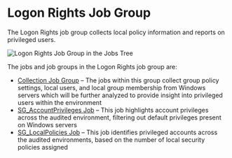 # Logon Rights Job Group

The Logon Rights job group collects local policy information and reports on privileged users.

![Logon Rights Job Group in the Jobs Tree](/img/product_docs/accessanalyzer/12.0/solutions/windows/privilegedaccounts/logonrights/jobstree.webp)

The jobs and job groups in the Logon Rights job group are:

- [Collection Job Group](/docs/accessanalyzer/12.0/solutions/windows/privilegedaccounts/logonrights/collection/overview.md) – The jobs within this group collect group policy
  settings, local users, and local group membership from Windows servers which will be further
  analyzed to provide insight into privileged users within the environment
- [SG_AccountPrivileges Job](/docs/accessanalyzer/12.0/solutions/windows/privilegedaccounts/logonrights/sg_accountprivileges.md) – This job highlights account privileges
  across the audited environment, filtering out default privileges present on Windows servers
- [SG_LocalPolicies Job](/docs/accessanalyzer/12.0/solutions/windows/privilegedaccounts/logonrights/sg_localpolicies.md) – This job identifies privileged accounts across the
  audited environments, based on the number of local security policies assigned
